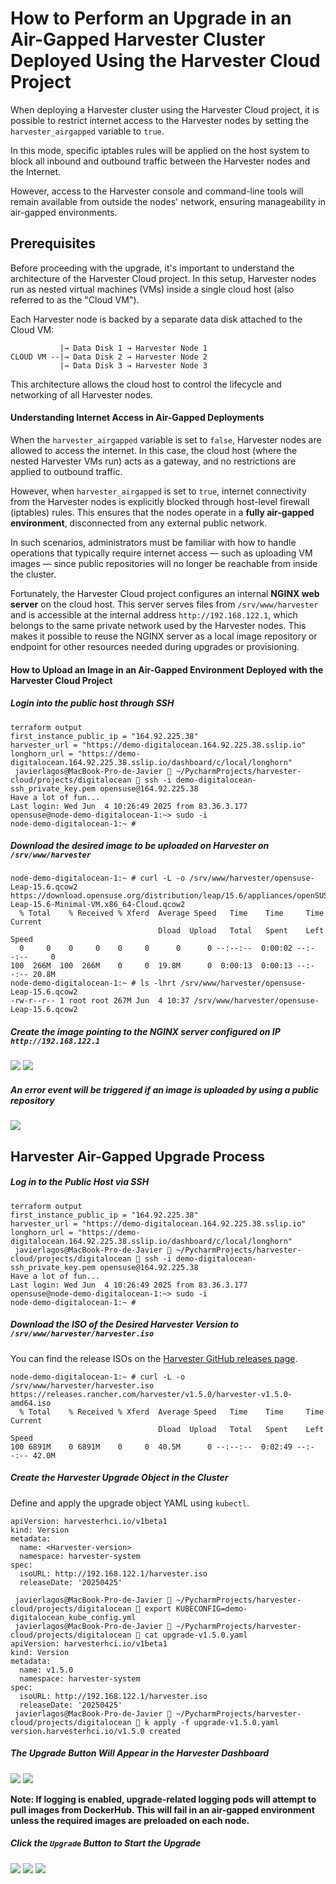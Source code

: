 # How to Perform an Upgrade in an Air-Gapped Harvester Cluster Deployed Using the Harvester Cloud Project

When deploying a Harvester cluster using the Harvester Cloud project, it is possible to restrict internet access to the Harvester nodes by setting the `harvester_airgapped` variable to `true`.

In this mode, specific iptables rules will be applied on the host system to block all inbound and outbound traffic between the Harvester nodes and the Internet.

However, access to the Harvester console and command-line tools will remain available from outside the nodes' network, ensuring manageability in air-gapped environments.

## Prerequisites

Before proceeding with the upgrade, it's important to understand the architecture of the Harvester Cloud project. In this setup, Harvester nodes run as nested virtual machines (VMs) inside a single cloud host (also referred to as the "Cloud VM").

Each Harvester node is backed by a separate data disk attached to the Cloud VM:

```console
           |→ Data Disk 1 → Harvester Node 1
CLOUD VM --|→ Data Disk 2 → Harvester Node 2
           |→ Data Disk 3 → Harvester Node 3
```

This architecture allows the cloud host to control the lifecycle and networking of all Harvester nodes.

#### Understanding Internet Access in Air-Gapped Deployments

When the `harvester_airgapped` variable is set to `false`, Harvester nodes are allowed to access the internet. In this case, the cloud host (where the nested Harvester VMs run) acts as a gateway, and no restrictions are applied to outbound traffic.

However, when `harvester_airgapped` is set to `true`, internet connectivity from the Harvester nodes is explicitly blocked through host-level firewall (iptables) rules. This ensures that the nodes operate in a **fully air-gapped environment**, disconnected from any external public network.

In such scenarios, administrators must be familiar with how to handle operations that typically require internet access — such as uploading VM images — since public repositories will no longer be reachable from inside the cluster.

Fortunately, the Harvester Cloud project configures an internal **NGINX web server** on the cloud host. This server serves files from `/srv/www/harvester` and is accessible at the internal address `http://192.168.122.1`, which belongs to the same private network used by the Harvester nodes. This makes it possible to reuse the NGINX server as a local image repository or endpoint for other resources needed during upgrades or provisioning.

#### How to Upload an Image in an Air-Gapped Environment Deployed with the Harvester Cloud Project

##### Login into the public host through SSH

```console
terraform output
first_instance_public_ip = "164.92.225.38"
harvester_url = "https://demo-digitalocean.164.92.225.38.sslip.io"
longhorn_url = "https://demo-digitalocean.164.92.225.38.sslip.io/dashboard/c/local/longhorn"
 javierlagos@MacBook-Pro-de-Javier  ~/PycharmProjects/harvester-cloud/projects/digitalocean  ssh -i demo-digitalocean-ssh_private_key.pem opensuse@164.92.225.38
Have a lot of fun...
Last login: Wed Jun  4 10:26:49 2025 from 83.36.3.177
opensuse@node-demo-digitalocean-1:~> sudo -i
node-demo-digitalocean-1:~ # 
```
##### Download the desired image to be uploaded on Harvester on `/srv/www/harvester`

```console
node-demo-digitalocean-1:~ # curl -L -o /srv/www/harvester/opensuse-Leap-15.6.qcow2 https://download.opensuse.org/distribution/leap/15.6/appliances/openSUSE-Leap-15.6-Minimal-VM.x86_64-Cloud.qcow2
  % Total    % Received % Xferd  Average Speed   Time    Time     Time  Current
                                 Dload  Upload   Total   Spent    Left  Speed
  0     0    0     0    0     0      0      0 --:--:--  0:00:02 --:--:--     0
100  266M  100  266M    0     0  19.8M      0  0:00:13  0:00:13 --:--:-- 20.8M
node-demo-digitalocean-1:~ # ls -lhrt /srv/www/harvester/opensuse-Leap-15.6.qcow2
-rw-r--r-- 1 root root 267M Jun  4 10:37 /srv/www/harvester/opensuse-Leap-15.6.qcow2
```
##### Create the image pointing to the NGINX server configured on IP `http://192.168.122.1`

![](../images/AIR_GAPPED_UPGRADE_PROCESS_1.png)
![](../images/AIR_GAPPED_UPGRADE_PROCESS_2.png)

##### An error event will be triggered if an image is uploaded by using a public repository

![](../images/AIR_GAPPED_UPGRADE_PROCESS_3.png)

## Harvester Air-Gapped Upgrade Process

##### Log in to the Public Host via SSH

```console
terraform output
first_instance_public_ip = "164.92.225.38"
harvester_url = "https://demo-digitalocean.164.92.225.38.sslip.io"
longhorn_url = "https://demo-digitalocean.164.92.225.38.sslip.io/dashboard/c/local/longhorn"
 javierlagos@MacBook-Pro-de-Javier  ~/PycharmProjects/harvester-cloud/projects/digitalocean  ssh -i demo-digitalocean-ssh_private_key.pem opensuse@164.92.225.38
Have a lot of fun...
Last login: Wed Jun  4 10:26:49 2025 from 83.36.3.177
opensuse@node-demo-digitalocean-1:~> sudo -i
node-demo-digitalocean-1:~ # 
```

##### Download the ISO of the Desired Harvester Version to `/srv/www/harvester/harvester.iso`

You can find the release ISOs on the [Harvester GitHub releases page](https://github.com/harvester/harvester/releases).

```console
node-demo-digitalocean-1:~ # curl -L -o /srv/www/harvester/harvester.iso https://releases.rancher.com/harvester/v1.5.0/harvester-v1.5.0-amd64.iso
  % Total    % Received % Xferd  Average Speed   Time    Time     Time  Current
                                 Dload  Upload   Total   Spent    Left  Speed
100 6891M    0 6891M    0     0  40.5M      0 --:--:--  0:02:49 --:--:-- 42.0M
```

##### Create the Harvester Upgrade Object in the Cluster

Define and apply the upgrade object YAML using `kubectl`.

```console
apiVersion: harvesterhci.io/v1beta1
kind: Version
metadata:
  name: <Harvester-version>
  namespace: harvester-system
spec:
  isoURL: http://192.168.122.1/harvester.iso 
  releaseDate: '20250425'
```

```console
 javierlagos@MacBook-Pro-de-Javier  ~/PycharmProjects/harvester-cloud/projects/digitalocean  export KUBECONFIG=demo-digitalocean_kube_config.yml 
 javierlagos@MacBook-Pro-de-Javier  ~/PycharmProjects/harvester-cloud/projects/digitalocean  cat upgrade-v1.5.0.yaml 
apiVersion: harvesterhci.io/v1beta1
kind: Version
metadata:
  name: v1.5.0
  namespace: harvester-system
spec:
  isoURL: http://192.168.122.1/harvester.iso
  releaseDate: '20250425'
 javierlagos@MacBook-Pro-de-Javier  ~/PycharmProjects/harvester-cloud/projects/digitalocean  k apply -f upgrade-v1.5.0.yaml 
version.harvesterhci.io/v1.5.0 created
```

##### The Upgrade Button Will Appear in the Harvester Dashboard

![](../images/AIR_GAPPED_UPGRADE_PROCESS_4.png)
![](../images/AIR_GAPPED_UPGRADE_PROCESS_5.png)

**Note: If logging is enabled, upgrade-related logging pods will attempt to pull images from DockerHub. This will fail in an air-gapped environment unless the required images are preloaded on each node.**

##### Click the `Upgrade` Button to Start the Upgrade

![](../images/AIR_GAPPED_UPGRADE_PROCESS_6.png)
![](../images/AIR_GAPPED_UPGRADE_PROCESS_7.png)
![](../images/AIR_GAPPED_UPGRADE_PROCESS_8.png)
